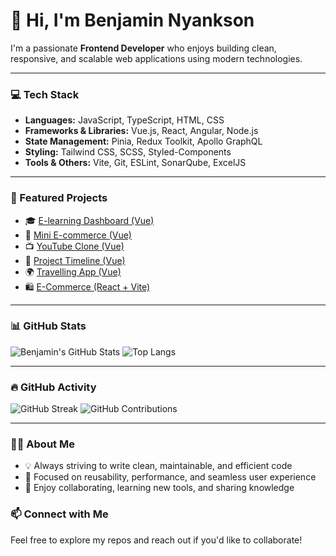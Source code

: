 # 👋 Hi, I'm Benjamin Nyankson

I'm a passionate **Frontend Developer** who enjoys building clean, responsive, and scalable web applications using modern technologies.

---

### 💻 Tech Stack
- **Languages:** JavaScript, TypeScript, HTML, CSS
- **Frameworks & Libraries:** Vue.js, React, Angular, Node.js
- **State Management:** Pinia, Redux Toolkit, Apollo GraphQL
- **Styling:** Tailwind CSS, SCSS, Styled-Components
- **Tools & Others:** Vite, Git, ESLint, SonarQube, ExcelJS

---

### 🚀 Featured Projects
- 🎓 [E-learning Dashboard (Vue)](https://e-learning-dashboard-31k8xgwp6-nyankson-benjamin.vercel.app)
- 🛒 [Mini E-commerce (Vue)](https://e-commerce-app-vue.vercel.app/)
- 📺 [YouTube Clone (Vue)](https://youtube-three-delta.vercel.app)
- 📆 [Project Timeline (Vue)](https://time-line-livid.vercel.app/)
- 🌍 [Travelling App (Vue)](https://travelling-app-rho.vercel.app/)
- 🛍️ [E-Commerce (React + Vite)](https://e-com-three-tan.vercel.app/)

---

### 📊 GitHub Stats

![Benjamin's GitHub Stats](https://github-readme-stats.vercel.app/api?username=benjamin-nyankson&show_icons=true&theme=radical)
![Top Langs](https://github-readme-stats.vercel.app/api/top-langs/?username=benjamin-nyankson&layout=compact&theme=radical)

---

### 🔥 GitHub Activity

![GitHub Streak](https://github-readme-streak-stats.herokuapp.com/?user=benjamin-nyankson&theme=radical)
![GitHub Contributions](https://github-readme-activity-graph.cyclic.app/graph?username=benjamin-nyankson&theme=github-compact)

---

### 👨‍💻 About Me
- 💡 Always striving to write clean, maintainable, and efficient code
- 🔄 Focused on reusability, performance, and seamless user experience
- 🤝 Enjoy collaborating, learning new tools, and sharing knowledge

### 📫 Connect with Me
Feel free to explore my repos and reach out if you'd like to collaborate!
